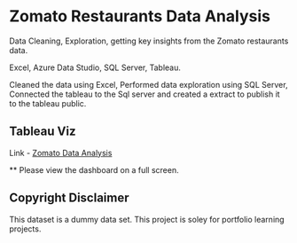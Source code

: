 # Zomato Restaurants Data Analysis

Data Cleaning, Exploration, getting key insights from the Zomato restaurants data.

Excel, Azure Data Studio, SQL Server, Tableau.

Cleaned the data using Excel, Performed data exploration using SQL Server, Connected the tableau to the Sql server and created a extract to publish it to the tableau public.

## Tableau Viz

Link - [Zomato Data Analysis](https://public.tableau.com/app/profile/keyur6346/viz/ZomatoAnalysis_16239597862090/ZomatoDataAnalysis)

** Please view the dashboard on a full screen.

## Copyright Disclaimer
This dataset is a dummy data set. This project is soley for portfolio learning projects.

